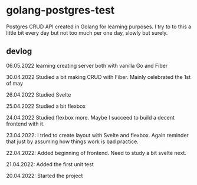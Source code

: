 # golang-postgres-test

Postgres CRUD API created in Golang for learning purposes. I try to to this a little bit every day but not too much per one day, slowly but surely.

## devlog

06.05.2022 learning creating server both with vanilla Go and Fiber

30.04.2022 Studied a bit making CRUD with Fiber. Mainly celebrated the 1st of may

26.04.2022 Studied Svelte

25.04.2022 Studied a bit flexbox

24.04.2022 Studied flexbox more. Maybe I succeed to build a decent frontend with it.

23.04.2022: I tried to create layout with Svelte and flexbox. Again reminder that just by assuming how things work is bad practice.

22.04.2022: Added beginning of frontend. Need to study a bit svelte next.

21.04.2022: Added the first unit test

20.04.2022: Started the project
